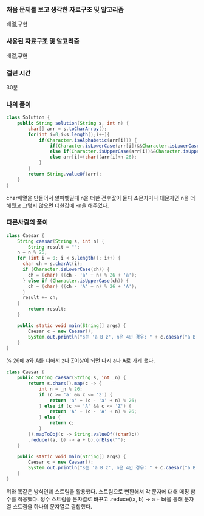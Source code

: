 ### 처음 문제를 보고 생각한 자료구조 및 알고리즘

배열,구현

### 사용된 자료구조 및 알고리즘

배열,구현

### 걸린 시간

30분

### 나의 풀이

```java
class Solution {
    public String solution(String s, int n) {
        char[] arr = s.toCharArray();
        for(int i=0;i<s.length();i++){
            if(Character.isAlphabetic(arr[i])) {
                if(Character.isLowerCase(arr[i])&&Character.isLowerCase((char)(arr[i]+n))) arr[i]=(char)(arr[i]+n);
                else if(Character.isUpperCase(arr[i])&&Character.isUpperCase((char)(arr[i]+n))) arr[i]=(char)(arr[i]+n);
                else arr[i]=(char)(arr[i]+n-26);
            }
        }
        return String.valueOf(arr);
    }
}
```

char배열을 만들어서 알파벳일때 n을 더한 전후값이 둘다 소문자거나 대문자면 n을 더해줬고 그렇지 않으면 더한값에 -n을 해주었다.

### 다른사람의 풀이

```java
class Caesar {
    String caesar(String s, int n) {
        String result = "";
    n = n % 26;
    for (int i = 0; i < s.length(); i++) {
      char ch = s.charAt(i);
      if (Character.isLowerCase(ch)) {
        ch = (char) ((ch - 'a' + n) % 26 + 'a');
      } else if (Character.isUpperCase(ch)) {
        ch = (char) ((ch - 'A' + n) % 26 + 'A');
      }
      result += ch;
    }
        return result;
    }

    public static void main(String[] args) {
        Caesar c = new Caesar();
        System.out.println("s는 'a B z', n은 4인 경우: " + c.caesar("a B z", 4));
    }
}
```

% 26에 a와 A를 더해서 z나 Z이상이 되면 다시 a나 A로 가게 했다.

```java
class Caesar {
    public String caesar(String s, int _n) {
        return s.chars().map(c -> {
            int n = _n % 26;
            if (c >= 'a' && c <= 'z') {
                return 'a' + (c - 'a' + n) % 26;
            } else if (c >= 'A' && c <= 'Z') {
                return 'A' + (c - 'A' + n) % 26;
            } else {
                return c;
            }
        }).mapToObj(c -> String.valueOf((char)c))
        .reduce((a, b) -> a + b).orElse("");
    }

    public static void main(String[] args) {
        Caesar c = new Caesar();
        System.out.println("s는 'a B z', n은 4인 경우: " + c.caesar("a B z", 4));
    }
}
```

위와 똑같은 방식인데 스트림을 활용했다. 스트림으로 변환해서 각 문자에 대해 매핑 함수를 적용했다. 정수 스트림을 문자열로 바꾸고 .reduce((a, b) -> a + b)을 통해 문자열 스트림을 하나의 문자열로 결합했다.